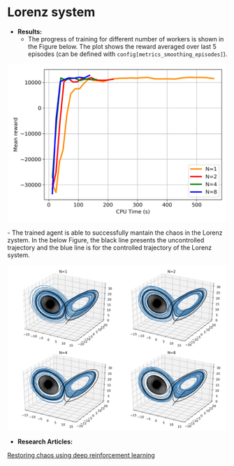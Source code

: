# Lorenz system

- **Results:**
	- The progress of training for different number of workers is shown in the Figure below. The plot shows the reward averaged over last 5 episodes (can be defined with `config[metrics_smoothing_episodes]`).  
<p align="center">
	<img src="misc/mean_reward.png" width="512">
</p>
	- The trained agent is able to successfully mantain the chaos in the Lorenz zystem. In the below Figure, the black line presents the uncontrolled trajectory and the blue line is for the controlled trajectory of the Lorenz system.   
<p align="center">
	<img src="misc/results_summary.png" width="512">
</p>

- **Research Articles:**  

[Restoring chaos using deep reinforcement learning](https://aip.scitation.org/doi/abs/10.1063/5.0002047?journalCode=cha)




